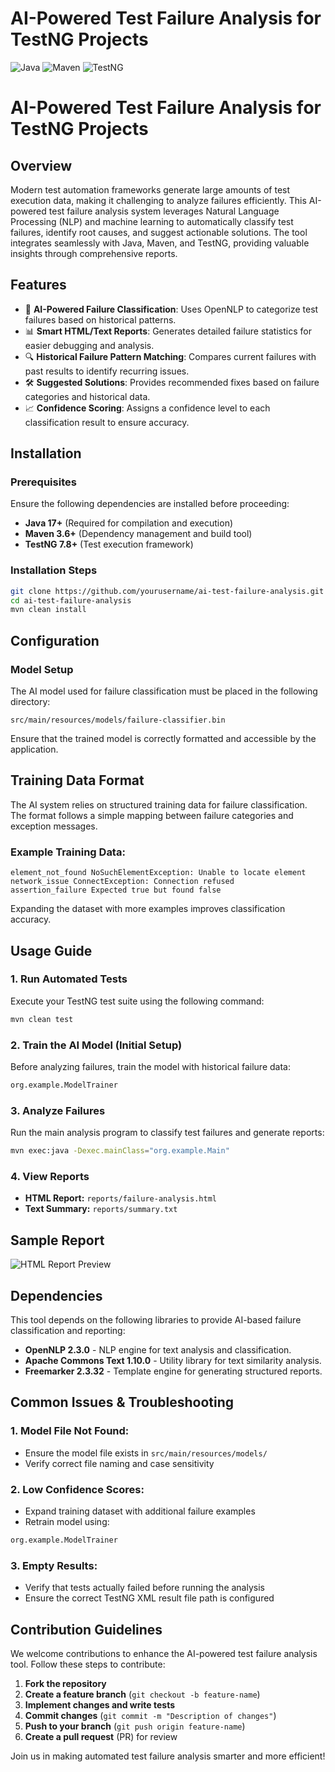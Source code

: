 # AI-Powered Test Failure Analysis for TestNG Projects

![Java](https://img.shields.io/badge/Java-17%2B-blue)
![Maven](https://img.shields.io/badge/Maven-3.6%2B-red)
![TestNG](https://img.shields.io/badge/TestNG-7.8-green)

# AI-Powered Test Failure Analysis for TestNG Projects

## Overview

Modern test automation frameworks generate large amounts of test execution data, making it challenging to analyze failures efficiently. This AI-powered test failure analysis system leverages Natural Language Processing (NLP) and machine learning to automatically classify test failures, identify root causes, and suggest actionable solutions. The tool integrates seamlessly with Java, Maven, and TestNG, providing valuable insights through comprehensive reports.

## Features

- 🧠 **AI-Powered Failure Classification**: Uses OpenNLP to categorize test failures based on historical patterns.
- 📊 **Smart HTML/Text Reports**: Generates detailed failure statistics for easier debugging and analysis.
- 🔍 **Historical Failure Pattern Matching**: Compares current failures with past results to identify recurring issues.
- 🛠️ **Suggested Solutions**: Provides recommended fixes based on failure categories and historical data.
- 📈 **Confidence Scoring**: Assigns a confidence level to each classification result to ensure accuracy.

## Installation

### Prerequisites

Ensure the following dependencies are installed before proceeding:
- **Java 17+** (Required for compilation and execution)
- **Maven 3.6+** (Dependency management and build tool)
- **TestNG 7.8+** (Test execution framework)

### Installation Steps

```sh
git clone https://github.com/yourusername/ai-test-failure-analysis.git
cd ai-test-failure-analysis
mvn clean install
```

## Configuration

### Model Setup
The AI model used for failure classification must be placed in the following directory:
```
src/main/resources/models/failure-classifier.bin
```
Ensure that the trained model is correctly formatted and accessible by the application.

## Training Data Format
The AI system relies on structured training data for failure classification. The format follows a simple mapping between failure categories and exception messages.

### Example Training Data:
```
element_not_found NoSuchElementException: Unable to locate element
network_issue ConnectException: Connection refused
assertion_failure Expected true but found false
```
Expanding the dataset with more examples improves classification accuracy.

## Usage Guide

### 1. Run Automated Tests
Execute your TestNG test suite using the following command:
```sh
mvn clean test
```

### 2. Train the AI Model (Initial Setup)
Before analyzing failures, train the model with historical failure data:
```sh
org.example.ModelTrainer
```

### 3. Analyze Failures
Run the main analysis program to classify test failures and generate reports:
```sh
mvn exec:java -Dexec.mainClass="org.example.Main"
```

### 4. View Reports
- **HTML Report:** `reports/failure-analysis.html`
- **Text Summary:** `reports/summary.txt`

## Sample Report

![HTML Report Preview](https://github.com/user-attachments/assets/43c29780-37bc-4877-8115-5ab6274f6ba7)

## Dependencies

This tool depends on the following libraries to provide AI-based failure classification and reporting:

- **OpenNLP 2.3.0** - NLP engine for text analysis and classification.
- **Apache Commons Text 1.10.0** - Utility library for text similarity analysis.
- **Freemarker 2.3.32** - Template engine for generating structured reports.

## Common Issues & Troubleshooting

### 1. Model File Not Found:
- Ensure the model file exists in `src/main/resources/models/`
- Verify correct file naming and case sensitivity

### 2. Low Confidence Scores:
- Expand training dataset with additional failure examples
- Retrain model using:
```sh
org.example.ModelTrainer
```

### 3. Empty Results:
- Verify that tests actually failed before running the analysis
- Ensure the correct TestNG XML result file path is configured

## Contribution Guidelines

We welcome contributions to enhance the AI-powered test failure analysis tool. Follow these steps to contribute:

1. **Fork the repository**
2. **Create a feature branch** (`git checkout -b feature-name`)
3. **Implement changes and write tests**
4. **Commit changes** (`git commit -m "Description of changes"`)
5. **Push to your branch** (`git push origin feature-name`)
6. **Create a pull request** (PR) for review

Join us in making automated test failure analysis smarter and more efficient!

